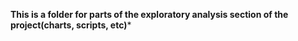 **This is a folder for parts of the exploratory analysis section of the project(charts, scripts, etc)***
